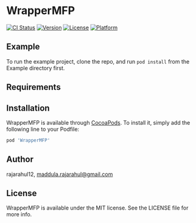 # WrapperMFP

[![CI Status](https://img.shields.io/travis/rajarahul12/WrapperMFP.svg?style=flat)](https://travis-ci.org/rajarahul12/WrapperMFP)
[![Version](https://img.shields.io/cocoapods/v/WrapperMFP.svg?style=flat)](https://cocoapods.org/pods/WrapperMFP)
[![License](https://img.shields.io/cocoapods/l/WrapperMFP.svg?style=flat)](https://cocoapods.org/pods/WrapperMFP)
[![Platform](https://img.shields.io/cocoapods/p/WrapperMFP.svg?style=flat)](https://cocoapods.org/pods/WrapperMFP)

## Example

To run the example project, clone the repo, and run `pod install` from the Example directory first.

## Requirements

## Installation

WrapperMFP is available through [CocoaPods](https://cocoapods.org). To install
it, simply add the following line to your Podfile:

```ruby
pod 'WrapperMFP'
```

## Author

rajarahul12, maddula.rajarahul@gmail.com

## License

WrapperMFP is available under the MIT license. See the LICENSE file for more info.
